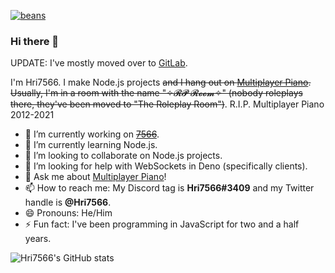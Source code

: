 [![beans](https://img.shields.io/badge/pipeline-beans-775500)](https://hri7566.info)

### Hi there 👋

UPDATE: I've mostly moved over to [GitLab](https://gitlab.com/Hri7566).

I'm Hri7566. I make Node.js projects ~~and I hang out on [Multiplayer Piano](https://www.multiplayerpiano.com). Usually, I'm in a room with the name "✧𝓡𝓟 𝓡𝓸𝓸𝓶✧" (nobody roleplays there, they've been moved to "The Roleplay Room")~~. R.I.P. Multiplayer Piano 2012-2021

- 🔭 I’m currently working on ~~[7566](https://github.com/Hri7566/bot-server)~~.
- 🌱 I’m currently learning Node.js.
- 👯 I’m looking to collaborate on Node.js projects.
- 🤔 I’m looking for help with WebSockets in Deno (specifically clients).
- 💬 Ask me about [Multiplayer Piano](https://www.multiplayerpiano.com)!
- 📫 How to reach me: My Discord tag is **Hri7566#3409** and my Twitter handle is **@Hri7566**.
- 😄 Pronouns: He/Him
- ⚡ Fun fact: I've been programming in JavaScript for two and a half years.

<!--
**Hri7566/Hri7566** is a ✨ _special_ ✨ repository because its `README.md` (this file) appears on your GitHub profile.

Here are some ideas to get you started:

- 🔭 I’m currently working on ...
- 🌱 I’m currently learning ...
- 👯 I’m looking to collaborate on ...
- 🤔 I’m looking for help with ...
- 💬 Ask me about ...
- 📫 How to reach me: ...
- 😄 Pronouns: ...
- ⚡ Fun fact: ...
-->




![Hri7566's GitHub stats](https://github-readme-stats.vercel.app/api?username=hri7566&show_icons=true&theme=dracula)
